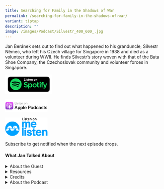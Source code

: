 ```yaml
---
title: Searching for Family in the Shadows of War
permalink: /searching-for-family-in-the-shadows-of-war/
variant: tiptap
description: ""
image: /images/Podcast/Silvestr_400_600_.jpg
---
```

<p>Jan Beránek sets out to find out what happened to his granduncle, Silvestr
Němec, who left his Czech village for Singapore in 1938 and died as a volunteer
during WWII. He finds Silvestr’s story woven with that of the Bata Shoe
Company, the Czechoslovak community and volunteer forces in Singapore.</p>
<p></p><a class="isomer-image-wrapper" href="https://open.spotify.com/show/66PYiIthr1KqQhJ82XH4DN"><img style="width: 30%;" height="auto" width="100%" alt="" src="/images/Podcast/5ece500f123d6d0004ce5f8a.png"></a>
<p></p><a class="isomer-image-wrapper" href="https://podcasts.apple.com/us/podcast/biblioasia/id1688142751"><img style="width: 27%;" height="auto" width="100%" alt="" src="/images/Podcast/Listen_on_apple_podcasts.png"></a>
<p></p>
<p></p><a class="isomer-image-wrapper" href="https://www.melisten.sg/podcast/playlist/BiblioAsia+-2115156"><img style="width: 27%;" height="auto" width="100%" alt="" src="/images/Podcast/Colored.png"></a>
<p></p>
<p></p>
<p>Subscribe to get notified when the next episode drops.</p>
<p></p>
<h4><strong>What Jan Talked About</strong></h4>
<p></p>
<p></p>
<details class="isomer-details">
<summary>About the Guest</summary>
<div data-type="detailsContent" class="isomer-details-content">
<p>Fiona Williamson is an environmental historian with a particular interest
in the history of the climate, meteorology and extreme weather in Singapore,
Malaysia and Hong Kong. She is professor of environmental history at the
Singapore Management University.</p>
</div>
</details>
<details class="isomer-details">
<summary>Resources</summary>
<div data-type="detailsContent" class="isomer-details-content">
<p>Fiona Williamson, “<a href="https://biblioasia.nlb.gov.sg/vol-21/issue-4/jan-mar-2026/air-conditioning-in-singapore/" rel="noopener noreferrer nofollow" target="_blank">Playing It Cool: The Early History of Air Conditioning in Singapore</a>,” <em>BiblioAsia</em> 21,
no. 4 (January–March 2026).
<br>Fiona Williamson, <em><a href="https://eservice.nlb.gov.sg/redir/itemdetails?bid=300140803" rel="noopener noreferrer nofollow" target="_blank">Imperial Weather: Meteorology, Science, and the Environment in Colonial Malaya</a> </em>(Pittsburgh:
University of Pittsburgh Press, 2025).</p>
</div>
</details>
<details class="isomer-details">
<summary>Credits</summary>
<div data-type="detailsContent" class="isomer-details-content">
<p>This episode of BiblioAsia+ was hosted by Jimmy Yap and produced by Soh
Gek Han. Sound engineering was done by Nookcha Films. The background music
"Di Tanjong Katong" was composed by Ahmad Patek and performed by Chords
Haven. Special thanks to Fiona for coming on the show.</p>
</div>
</details>
<details class="isomer-details">
<summary>About the Podcast</summary>
<div data-type="detailsContent" class="isomer-details-content">
<p>BiblioAsia+ is a podcast about Singapore history by the National Library
Singapore.</p>
</div>
</details>
<p></p>